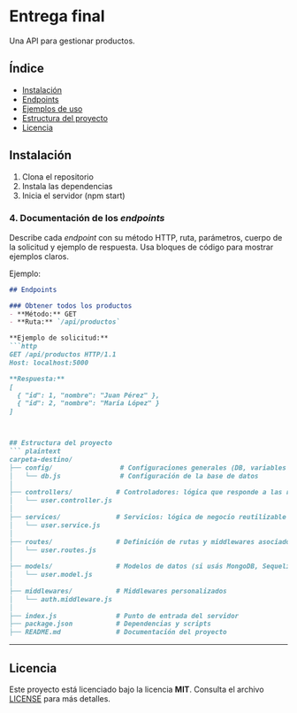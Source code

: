 # Entrega final
Una API para gestionar productos.

## Índice
- [Instalación](#instalación)
- [Endpoints](#endpoints)
- [Ejemplos de uso](#ejemplos-de-uso)
- [Estructura del proyecto](#estructura-del-proyecto)
- [Licencia](#licencia)

## Instalación
1. Clona el repositorio
2. Instala las dependencias
3. Inicia el servidor (npm start)


### 4. **Documentación de los *endpoints***
Describe cada *endpoint* con su método HTTP, ruta, parámetros, cuerpo de la solicitud y ejemplo de respuesta. Usa bloques de código para mostrar ejemplos claros.

Ejemplo:
```markdown
## Endpoints

### Obtener todos los productos
- **Método:** GET
- **Ruta:** `/api/productos`

**Ejemplo de solicitud:**
```http
GET /api/productos HTTP/1.1
Host: localhost:5000

**Respuesta:**
[
  { "id": 1, "nombre": "Juan Pérez" },
  { "id": 2, "nombre": "María López" }
]



## Estructura del proyecto
``` plaintext
carpeta-destino/
├── config/                 # Configuraciones generales (DB, variables de entorno, etc.)
│   └── db.js               # Configuración de la base de datos
│
├── controllers/           # Controladores: lógica que responde a las rutas
│   └── user.controller.js
│
├── services/              # Servicios: lógica de negocio reutilizable
│   └── user.service.js
│
├── routes/                # Definición de rutas y middlewares asociados
│   └── user.routes.js
│
├── models/                # Modelos de datos (si usás MongoDB, Sequelize, etc.)
│   └── user.model.js
│
├── middlewares/           # Middlewares personalizados
│   └── auth.middleware.js
│
├── index.js               # Punto de entrada del servidor
├── package.json           # Dependencias y scripts
├── README.md              # Documentación del proyecto

```
---

## Licencia

Este proyecto está licenciado bajo la licencia **MIT**. Consulta el archivo [LICENSE](./LICENSE) para más detalles.
